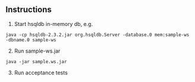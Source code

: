 ## Instructions
1. Start hsqldb in-memory db, e.g.

  ```
  java -cp hsqldb-2.3.2.jar org.hsqldb.Server -database.0 mem:sample-ws  -dbname.0 sample-ws
  ```

2. Run sample-ws.jar 

  ```
  java -jar sample.ws.jar
  ```

3. Run acceptance tests
